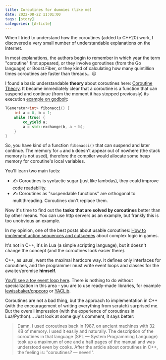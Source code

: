 ```yaml
---
title: Coroutines for dummies (like me)
date: 2022-08-22 11:01:00
tags: [story]
categories: [Article]
---
```


When I tried to understand how the coroutines (added to C++20) work, I discovered a very small number of understandable explanations on the Internet.

In most explanations, the authors begin to remember in which year the term "coroutine" first appeared,
or they involve goroutines (from the Go language) or Boost.Fiber,
or they kind of calculating how many quintillion times coroutines are faster than threads... 😑

I found a basic understandable **theory** about coroutines here:
[Coroutine Theory](https://lewissbaker.github.io/2017/09/25/coroutine-theory).
It became immediately clear that a coroutine is a function that can suspend and continue (from the moment it has stopped previously)
its execution
[example on godbolt](https://godbolt.org/z/WGncnEvvT):
```c++
TGenerator<int> fibonacci() {
    int a = 0, b = 1;
    while (true) {
        co_yield a;
        a = std::exchange(b, a + b);
    }
}
```

So, you have kind of a function `fibonacci()` that can suspend and later continue.
The memory for `a` and `b` doesn't appear out of nowhere (the stack memory is not used),
therefore the compiler would allocate some heap memory for coroutine's local variables.

You'll learn two main facts:
- ✍️ Coroutines is syntactic sugar (just like lambdas), they could improve code readability.
- ✍️ Coroutines as "suspendable functions" are orthogonal to multithreading. Coroutines don't
replace them.

Now it's time to find out the **tasks that are solved by coroutines** better than by other means.
You can use http servers as an example, but frankly this is too unobvious an example.

In my opinion, one of the best posts about usable coroutines:
[How to implement action sequences and cutscenes](https://eliasdaler.github.io/how-to-implement-action-sequences-and-cutscenes/)
about complex logic in games.

It's not in C++, it's in Lua (a simple scripting language), but it doesn't change the concept (and the coroutines look easier there).

C++, as usual, went the maximal hardcore way.
It defines only interfaces for coroutines, and the programmer must write event loops and classes for the awaiter/promise **himself**.

[You'll see a toy event loop here](https://dev.to/atimin/the-simplest-example-of-coroutines-in-c20-4l7a).
There is nothing to do without specialization in this area -
you are to use ready-made libraries, for example [lewissbaker/cppcoro](https://github.com/lewissbaker/cppcoro) or
[YACLib](https://github.com/YACLib/YACLib).

Coroutines are not a bad thing, but the approach to implementation in C++ (with the encouragement of writing everything from scratch)
surprised me. But the overall impression (with the experience of coroutines in Lua/Python)... Just look at some guy's comment, it says better:

> Damn, I used coroutines back in 1987, on ancient machines with 32 KB of memory.
I used it easily and naturally.
The description of the coroutines in that language (SPL — System Programming Language) took up a maximum of one and a half pages
of the manual and was understood even by cooks. After the article about coroutines in C++, the feeling is: "coroutines? — never!".

